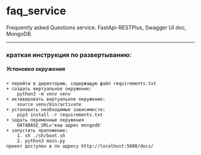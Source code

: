 # faq_service

Frequently asked Questions service. FastApi-RESTPlus, Swagger UI doc, MongoDB.

----


### краткая инструкция по развертыванию:
##### Установка окружения
```
+ перейти в директорию, содержащую файл requirements.txt
+ создать виртуальное окружение:
    python3 -m venv venv
+ активировать виртуальное окружение:
    source venv/bin/activate
+ установить необходимые зависимости:
    pip3 install -r requirements.txt
+ задать переменные окружения
    DATABASE_URL='ваш адрес mongodb'
+ запустить приложение:
    1. sh ./sh/boot.sh
    2. python3 main.py
проект доступен в по адресу http://localhost:5000/docs/
```
